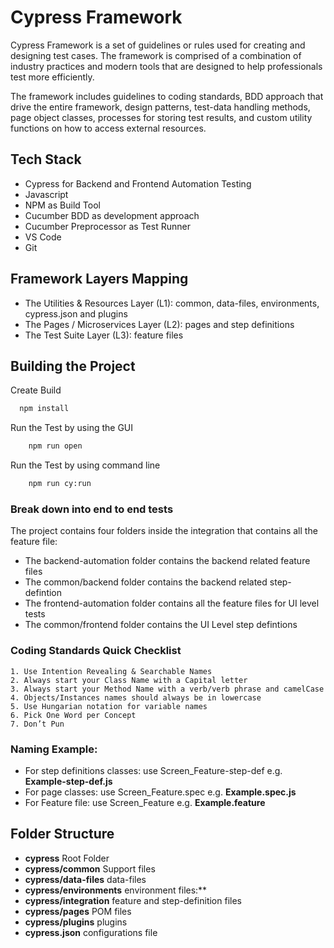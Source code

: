 
# Cypress Framework

Cypress Framework is a set of guidelines or rules used for creating and designing test cases. The framework is comprised of a combination of industry practices and modern tools that are designed to help professionals test more efficiently.

The framework includes guidelines to coding standards, BDD approach that drive the entire framework, design patterns, test-data handling methods, page object classes, processes for storing test results, and custom utility functions on how to access external resources.

## Tech Stack

- Cypress for Backend and Frontend Automation Testing
- Javascript
- NPM as Build Tool
- Cucumber BDD as development approach
- Cucumber Preprocessor as Test Runner
- VS Code
- Git

## Framework Layers Mapping

- The Utilities & Resources Layer (L1): common, data-files, environments, cypress.json and plugins
- The Pages / Microservices Layer (L2): pages and step definitions
- The Test Suite Layer (L3): feature files

## Building the Project

Create Build

```bash
  npm install
```

Run the Test by using the GUI

```bash
    npm run open
```

Run the Test by using command line

```bash
    npm run cy:run
```

### Break down into end to end tests

The project contains four folders inside the integration that contains all the feature file:

- The backend-automation folder contains the backend related feature files
- The common/backend folder contains the backend related step-defintion
- The frontend-automation folder contains all the feature files for UI level tests
- The common/frontend folder contains the UI Level step defintions


### Coding Standards Quick Checklist

    1. Use Intention Revealing & Searchable Names
    2. Always start your Class Name with a Capital letter
    3. Always start your Method Name with a verb/verb phrase and camelCase
    4. Objects/Instances names should always be in lowercase
    5. Use Hungarian notation for variable names
    6. Pick One Word per Concept
    7. Don’t Pun

### Naming Example:

- For step definitions classes: use Screen_Feature-step-def e.g. **Example-step-def.js**
- For page classes: use Screen_Feature.spec e.g. **Example.spec.js**
- For Feature file: use Screen_Feature e.g. **Example.feature**

## Folder Structure

- **cypress** Root Folder
- **cypress/common** Support files 
- **cypress/data-files** data-files 
- **cypress/environments** environment files:** 
- **cypress/integration** feature and step-definition files
- **cypress/pages** POM files
- **cypress/plugins** plugins
- **cypress.json** configurations file 


